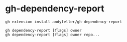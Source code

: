 # gh-dependency-report

```shell
gh extension install andyfeller/gh-dependency-report
```

```shell
gh dependency-report [flags] owner
gh dependency-report [flags] owner repo...
```
